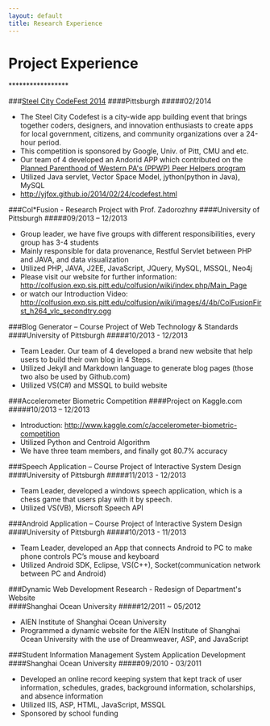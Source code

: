 ```yaml
---
layout: default
title: Research Experience
---
```


<h1> Project Experience </h1>
*****************

###[Steel City CodeFest 2014](http://steelcitycodefest.com/photos)
####Pittsburgh
#####02/2014 
- The Steel City Codefest is a city-wide app building event that brings together coders, designers, and innovation enthusiasts to create apps for local government, citizens, and community organizations over a 24-hour period.
- This competition is sponsored by Google, Univ. of Pitt, CMU and etc. 
- Our team of 4 developed an Andorid APP which contributed on the [Planned Parenthood of Western PA's (PPWP) Peer Helpers program](http://www.plannedparenthood.org/western-pennsylvania/)
- Utilized Java servlet, Vector Space Model, jython(python in Java), MySQL
- <http://yjfox.github.io/2014/02/24/codefest.html>  

###Col*Fusion - Research Project with Prof. Zadorozhny
####University of Pittsburgh
#####09/2013 – 12/2013
- Group leader, we have five groups with different responsibilities, every group has 3-4 students
- Mainly responsible for data provenance, Restful Servlet between PHP and JAVA, and data visualization
- Utilized PHP, JAVA, J2EE, JavaScript, JQuery, MySQL, MSSQL, Neo4j
- Please visit our website for further information:
<http://colfusion.exp.sis.pitt.edu/colfusion/wiki/index.php/Main_Page>
- or watch our Introduction Video:
<http://colfusion.exp.sis.pitt.edu/colfusion/wiki/images/4/4b/ColFusionFirst_h264_vlc_secondtry.ogg>

###Blog Generator – Course Project of Web Technology & Standards
####University of Pittsburgh
#####10/2013 - 12/2013
- Team Leader. Our team of 4 developed a brand new website that help users to build their own blog in 4 Steps.
- Utilized Jekyll and Markdown language to generate blog pages (those two also be used by Github.com)
- Utilized VS(C#) and MSSQL to build website

###Accelerometer Biometric Competition
####Project on Kaggle.com  
#####10/2013 – 12/2013  
- Introduction: <http://www.kaggle.com/c/accelerometer-biometric-competition> 
- Utilized Python and Centroid Algorithm  
- We have three team members, and finally got 80.7% accuracy
 
###Speech Application – Course Project of Interactive System Design
####University of Pittsburgh
#####11/2013 - 12/2013
- Team Leader, developed a windows speech application, which is a chess game that users play with it by speech.
- Utilized VS(VB), Micrsoft Speech API  
 
###Android Application – Course Project of Interactive System Design
####University of Pittsburgh
#####10/2013 - 11/2013
- Team Leader, developed an App that connects Android to PC to make phone controls PC’s mouse and keyboard
- Utilized Android SDK, Eclipse, VS(C++), Socket(communication network between PC and Android)  
 
###Dynamic Web Development Research - Redesign of Department's Website  
####Shanghai Ocean University
#####12/2011 ~ 05/2012  
- AIEN Institute of Shanghai Ocean University  
- Programmed a dynamic website for the AIEN Institute of Shanghai Ocean University with the use of Dreamweaver, ASP, and JavaScript  

###Student Information Management System Application Development
####Shanghai Ocean University
#####09/2010 - 03/2011 
- Developed an online record keeping system that kept track of user information, schedules, grades, background information, scholarships, and absence information 
- Utilized IIS, ASP, HTML, JavaScript, MSSQL
- Sponsored by school funding

